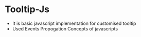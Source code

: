 # Tooltip-Js

- It is basic javascript implementation for customised tooltip
- Used Events Propogation Concepts of javascripts
